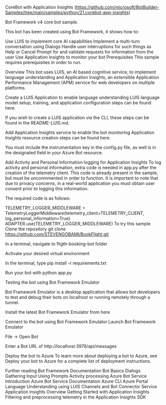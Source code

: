 CoreBot with Application Insights (https://github.com/microsoft/BotBuilder-Samples/tree/main/samples/python/21.corebot-app-insights)

Bot Framework v4 core bot sample.

This bot has been created using Bot Framework, it shows how to:

Use LUIS to implement core AI capabilities
Implement a multi-turn conversation using Dialogs
Handle user interruptions for such things as Help or Cancel
Prompt for and validate requests for information from the user
Use Application Insights to monitor your bot
Prerequisites
This sample requires prerequisites in order to run.

Overview
This bot uses LUIS, an AI based cognitive service, to implement language understanding and Application Insights, an extensible Application Performance Management (APM) service for web developers on multiple platforms.

Create a LUIS Application to enable language understanding
LUIS language model setup, training, and application configuration steps can be found here.

If you wish to create a LUIS application via the CLI, these steps can be found in the README-LUIS.md.

Add Application Insights service to enable the bot monitoring
Application Insights resource creation steps can be found here.

You must include the instrumentation key in the config.py file, as well is in the designated field in your Azure Bot resource.

Add Activity and Personal Information logging for Application Insights
To log activity and personal information, extra code is needed in app.py after the creation of the telemetry client. This code is already present in the sample, but must be unconmmented in order to function. It is important to note that due to privacy concerns, in a real-world application you must obtain user consent prior to logging this information.

The required code is as follows:

TELEMETRY_LOGGER_MIDDLEWARE = TelemetryLoggerMiddleware(telemetry_client=TELEMETRY_CLIENT, log_personal_information=True)
ADAPTER.use(TELEMETRY_LOGGER_MIDDLEWARE)
To try this sample
Clone the repository
git clone https://github.com/STEVENGOBAMI/BookFlight.git

In a terminal, navigate to fligth-booking-bot folder

Activate your desired virtual environment

In the terminal, type pip install -r requirements.txt

Run your bot with python app.py

Testing the bot using Bot Framework Emulator

Bot Framework Emulator is a desktop application that allows bot developers to test and debug their bots on localhost or running remotely through a tunnel.

Install the latest Bot Framework Emulator from here

Connect to the bot using Bot Framework Emulator
Launch Bot Framework Emulator

File -> Open Bot

Enter a Bot URL of http://localhost:3978/api/messages

Deploy the bot to Azure
To learn more about deploying a bot to Azure, see Deploy your bot to Azure for a complete list of deployment instructions.

Further reading
Bot Framework Documentation
Bot Basics
Dialogs
Gathering Input Using Prompts
Activity processing
Azure Bot Service Introduction
Azure Bot Service Documentation
Azure CLI
Azure Portal
Language Understanding using LUIS
Channels and Bot Connector Service
Application insights Overview
Getting Started with Application Insights
Filtering and preprocessing telemetry in the Application Insights SDK